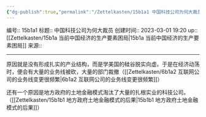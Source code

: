 ```yaml
---
{"dg-publish":true,"permalink":"/Zettelkasten/15b1a1 中国科技公司为何大裁员/","dgPassFrontmatter":true}
---
```


编号:: 15b1a1
标题:: 中国科技公司为何大裁员
创建时间:: 2023-03-01 19:20
up:: [[Zettelkasten/15b1a 当前中国经济的生产要素困局\|15b1a 当前中国经济的生产要素困局]]
来源:: 

---
原因就是没有形成扎实的产业结构，而是学美国的硅谷脱实向虚。于是在经济动荡时，便会有大量的业务线被砍，大量的部门裁撤（[[Zettelkasten/6b1a2 互联网公司的业务线变更很频繁\|6b1a2 互联网公司的业务线变更很频繁]]）

还有一个原因是地方政府的土地金融模式淘汰了大量的扎根实业的科技公司。（[[Zettelkasten/15b1b1 地方政府土地金融模式的后果\|15b1b1 地方政府土地金融模式的后果]]）